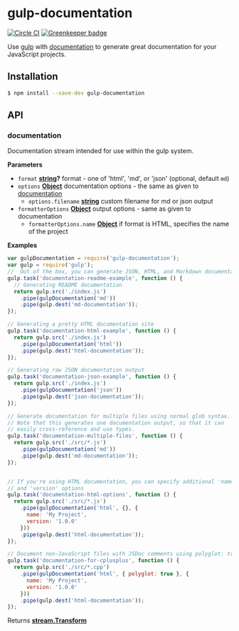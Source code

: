 # gulp-documentation

[![Circle CI](https://circleci.com/gh/documentationjs/gulp-documentation.svg?style=shield)](https://circleci.com/gh/documentationjs/gulp-documentation)
[![Greenkeeper badge](https://badges.greenkeeper.io/documentationjs/gulp-documentation.svg)](https://greenkeeper.io/)

Use [gulp](http://gulpjs.com/) with
[documentation](https://github.com/documentationjs/documentation)
to generate great documentation for your JavaScript projects.

## Installation

```sh
$ npm install --save-dev gulp-documentation
```

## API

<!-- Generated by documentation.js. Update this documentation by updating the source code. -->

### documentation

Documentation stream intended for use within the gulp system.

**Parameters**

-   `format` **[string](https://developer.mozilla.org/en-US/docs/Web/JavaScript/Reference/Global_Objects/String)?** format - one of 'html', 'md', or 'json' (optional, default `md`)
-   `options` **[Object](https://developer.mozilla.org/en-US/docs/Web/JavaScript/Reference/Global_Objects/Object)** documentation options - the same as given to [documentation](https://github.com/documentationjs/documentation)
    -   `options.filename` **[string](https://developer.mozilla.org/en-US/docs/Web/JavaScript/Reference/Global_Objects/String)** custom filename for md or json output
-   `formatterOptions` **[Object](https://developer.mozilla.org/en-US/docs/Web/JavaScript/Reference/Global_Objects/Object)** output options - same as given to documentation
    -   `formatterOptions.name` **[Object](https://developer.mozilla.org/en-US/docs/Web/JavaScript/Reference/Global_Objects/Object)** if format is HTML, specifies the name of the project

**Examples**

```javascript
var gulpDocumentation = require('gulp-documentation');
var gulp = require('gulp');
//  Out of the box, you can generate JSON, HTML, and Markdown documentation
gulp.task('documentation-readme-example', function () {
  // Generating README documentation
  return gulp.src('./index.js')
    .pipe(gulpDocumentation('md'))
    .pipe(gulp.dest('md-documentation'));
});

// Generating a pretty HTML documentation site
gulp.task('documentation-html-example', function () {
  return gulp.src('./index.js')
    .pipe(gulpDocumentation('html'))
    .pipe(gulp.dest('html-documentation'));
});

// Generating raw JSON documentation output
gulp.task('documentation-json-example', function () {
  return gulp.src('./index.js')
    .pipe(gulpDocumentation('json'))
    .pipe(gulp.dest('json-documentation'));
});

// Generate documentation for multiple files using normal glob syntax.
// Note that this generates one documentation output, so that it can
// easily cross-reference and use types.
gulp.task('documentation-multiple-files', function () {
  return gulp.src('./src/*.js')
    .pipe(gulpDocumentation('md'))
    .pipe(gulp.dest('md-documentation'));
});


// If you're using HTML documentation, you can specify additional 'name'
// and 'version' options
gulp.task('documentation-html-options', function () {
  return gulp.src('./src/*.js')
    .pipe(gulpDocumentation('html', {}, {
      name: 'My Project',
      version: '1.0.0'
    }))
    .pipe(gulp.dest('html-documentation'));
});

// Document non-JavaScript files with JSDoc comments using polyglot: true
gulp.task('documentation-for-cplusplus', function () {
  return gulp.src('./src/*.cpp')
    .pipe(gulpDocumentation('html', { polyglot: true }, {
      name: 'My Project',
      version: '1.0.0'
    }))
    .pipe(gulp.dest('html-documentation'));
});
```

Returns **[stream.Transform](https://nodejs.org/api/stream.html#stream_class_stream_transform)** 
